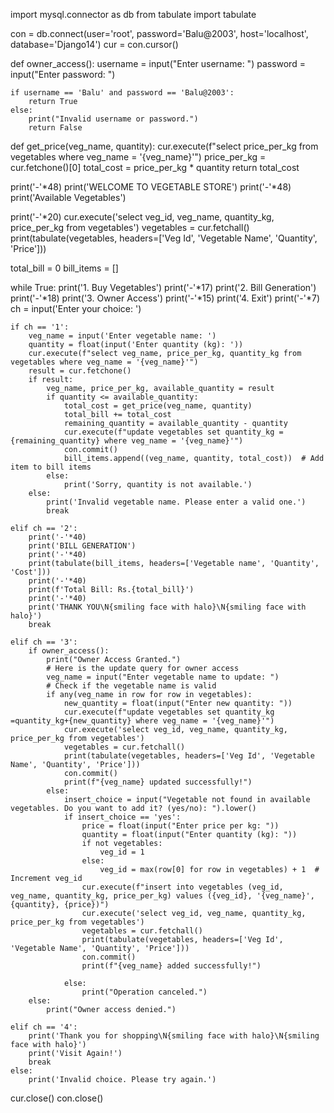 import mysql.connector as db
from tabulate import tabulate


con = db.connect(user='root', password='Balu@2003', host='localhost', database='Django14')
cur = con.cursor()

def owner_access():
    username = input("Enter username: ")
    password = input("Enter password: ")

    if username == 'Balu' and password == 'Balu@2003':
        return True
    else:
        print("Invalid username or password.")
        return False

def get_price(veg_name, quantity):
    cur.execute(f"select price_per_kg from vegetables where veg_name = '{veg_name}'")
    price_per_kg = cur.fetchone()[0]
    total_cost = price_per_kg * quantity
    return total_cost

print('-'*48)
print('WELCOME TO VEGETABLE STORE')
print('-'*48)
print('Available Vegetables')

print('-'*20)
cur.execute('select veg_id, veg_name, quantity_kg, price_per_kg from vegetables')
vegetables = cur.fetchall()
print(tabulate(vegetables, headers=['Veg Id', 'Vegetable Name', 'Quantity', 'Price']))

total_bill = 0
bill_items = []

while True:
    print('1. Buy Vegetables')
    print('-'*17)
    print('2. Bill Generation')
    print('-'*18)
    print('3. Owner Access')
    print('-'*15)
    print('4. Exit')
    print('-'*7)
    ch = input('Enter your choice: ')

    if ch == '1':
        veg_name = input('Enter vegetable name: ')
        quantity = float(input('Enter quantity (kg): '))
        cur.execute(f"select veg_name, price_per_kg, quantity_kg from vegetables where veg_name = '{veg_name}'")
        result = cur.fetchone()
        if result:
            veg_name, price_per_kg, available_quantity = result
            if quantity <= available_quantity:
                total_cost = get_price(veg_name, quantity)
                total_bill += total_cost
                remaining_quantity = available_quantity - quantity
                cur.execute(f"update vegetables set quantity_kg = {remaining_quantity} where veg_name = '{veg_name}'")
                con.commit()
                bill_items.append((veg_name, quantity, total_cost))  # Add item to bill items
            else:
                print('Sorry, quantity is not available.')
        else:
            print('Invalid vegetable name. Please enter a valid one.')
            break

    elif ch == '2':
        print('-'*40)
        print('BILL GENERATION')
        print('-'*40)
        print(tabulate(bill_items, headers=['Vegetable name', 'Quantity', 'Cost']))
        print('-'*40)
        print(f'Total Bill: Rs.{total_bill}')
        print('-'*40)
        print('THANK YOU\N{smiling face with halo}\N{smiling face with halo}')
        break

    elif ch == '3':
        if owner_access():
            print("Owner Access Granted.")
            # Here is the update query for owner access
            veg_name = input("Enter vegetable name to update: ")
            # Check if the vegetable name is valid
            if any(veg_name in row for row in vegetables):
                new_quantity = float(input("Enter new quantity: "))
                cur.execute(f"update vegetables set quantity_kg =quantity_kg+{new_quantity} where veg_name = '{veg_name}'")
                cur.execute('select veg_id, veg_name, quantity_kg, price_per_kg from vegetables')
                vegetables = cur.fetchall()
                print(tabulate(vegetables, headers=['Veg Id', 'Vegetable Name', 'Quantity', 'Price']))
                con.commit()
                print(f"{veg_name} updated successfully!")
            else:
                insert_choice = input("Vegetable not found in available vegetables. Do you want to add it? (yes/no): ").lower()
                if insert_choice == 'yes':
                    price = float(input("Enter price per kg: "))
                    quantity = float(input("Enter quantity (kg): "))
                    if not vegetables:
                        veg_id = 1
                    else:
                        veg_id = max(row[0] for row in vegetables) + 1  # Increment veg_id
                    cur.execute(f"insert into vegetables (veg_id, veg_name, quantity_kg, price_per_kg) values ({veg_id}, '{veg_name}', {quantity}, {price})")
                    cur.execute('select veg_id, veg_name, quantity_kg, price_per_kg from vegetables')
                    vegetables = cur.fetchall()
                    print(tabulate(vegetables, headers=['Veg Id', 'Vegetable Name', 'Quantity', 'Price']))
                    con.commit()
                    print(f"{veg_name} added successfully!")
                
                else:
                    print("Operation canceled.")
        else:
            print("Owner access denied.")

    elif ch == '4':
        print('Thank you for shopping\N{smiling face with halo}\N{smiling face with halo}')
        print('Visit Again!')
        break
    else:
        print('Invalid choice. Please try again.')

cur.close()
con.close()
